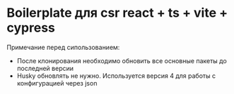 # Boilerplate для csr react + ts + vite + cypress
Примечание перед сипользованием:
- После клонирования необходимо обновить все основные пакеты до последней версии
- Husky обновлять не нужно. Используется версия 4 для работы с конфигурацией через json

